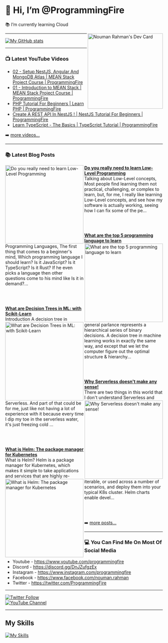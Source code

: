 # 👋 Hi, I’m @ProgrammingFire
📚 I’m currently learning Cloud

<div align="left">
  <a href="https://app.daily.dev/programmingfire"><img align="right" width="240" src="https://api.daily.dev/devcards/86dba213ca724d5892a77340b0410d32.png?r=orz" alt="Nouman Rahman's Dev Card"/></a>
</div>

---

[![My GitHub stats](https://github-readme-stats.vercel.app/api?username=programmingfire&theme=github_dark&show_icons=true)](https://github.com/anuraghazra/github-readme-stats)

---

### 📺 Latest YouTube Videos

<!-- YOUTUBE:START -->
- [02 - Setup NestJS, Angular And MongoDB Atlas | MEAN Stack Project Course | ProgrammingFire](https://www.youtube.com/watch?v=PffxVIxLGMU)
- [01 - Introduction to MEAN Stack | MEAN Stack Project Course | ProgrammingFire](https://www.youtube.com/watch?v=uCbo1Ix3SIA)
- [PHP Tutorial For Beginners | Learn PHP | ProgrammingFire](https://www.youtube.com/watch?v=YQqQHKgmKGc)
- [Create A REST API In NestJS ! | NestJS Tutorial For Beginners | ProgrammingFire](https://www.youtube.com/watch?v=q488cm7UQIo)
- [Learn TypeScript - The Basics | TypeScript Tutorial | ProgrammingFire](https://www.youtube.com/watch?v=gmxI1zjckPQ)
<!-- YOUTUBE:END -->

➡️ [more videos...](https://youtube.com/c/ProgrammingFire)

---

### 📚 Latest Blog Posts

<!-- HASHNODE_BLOG:START -->
<p align="left">
<a href="https://programmingfire.com/do-you-really-need-to-learn-low-level-programming" title="Do you really need to learn Low-Level
Programming"><img src="https://cdn.hashnode.com/res/hashnode/image/upload/v1665139653799/TrWcrV3Xa.png" alt="Do you really need to learn Low-Level
Programming" width="250px" align="left" /></a>
<a href="https://programmingfire.com/do-you-really-need-to-learn-low-level-programming" title="Do you really need to learn Low-Level
Programming"><strong>Do you really need to learn Low-Level
Programming</strong></a>
<br/> Talking about Low-Level concepts, Most people find learning them not practical, challenging, or complex to learn, but, for me, I really like learning Low-Level concepts, and see how my software is actually working, seeing how I can fix some of the pe... </p> <br/> <br/>
<p align="left">
<a href="https://programmingfire.com/the-top-5-programming-language-to-learn" title="What are the top 5 programming language to learn"><img src="https://cdn.hashnode.com/res/hashnode/image/upload/v1664474231084/Oujvsjy-C.png" alt="What are the top 5 programming language to learn" width="250px" align="right" /></a>
<a href="https://programmingfire.com/the-top-5-programming-language-to-learn" title="What are the top 5 programming language to learn"><strong>What are the top 5 programming language to learn</strong></a>
<br/> Programming Languages, The first thing that comes to a beginner's mind, Which programming language I should learn? Is it JavaScript? Is it TypeScript? Is it Rust? If he even picks a language then other questions come to his mind like Is it in demand?... </p> <br/> <br/>
<p align="left">
<a href="https://programmingfire.com/what-are-decision-trees-in-ml-with-scikit-learn" title="What are Decision Trees in ML: with Scikit-Learn"><img src="https://cdn.hashnode.com/res/hashnode/image/upload/v1664095158437/EckK9TBuk.png" alt="What are Decision Trees in ML: with Scikit-Learn" width="250px" align="left" /></a>
<a href="https://programmingfire.com/what-are-decision-trees-in-ml-with-scikit-learn" title="What are Decision Trees in ML: with Scikit-Learn"><strong>What are Decision Trees in ML: with Scikit-Learn</strong></a>
<br/> Introduction
A decision tree in general parlance represents a hierarchical series of binary decisions. A decision tree in machine learning works in exactly the same way, and except that we let the computer figure out the optimal structure & hierarchy... </p> <br/> <br/>
<p align="left">
<a href="https://programmingfire.com/why-serverless-doesnt-make-any-sense" title="Why Serverless doesn't make any sense!"><img src="https://cdn.hashnode.com/res/hashnode/image/upload/v1663865208679/OFGWvIJQj.png" alt="Why Serverless doesn't make any sense!" width="250px" align="right" /></a>
<a href="https://programmingfire.com/why-serverless-doesnt-make-any-sense" title="Why Serverless doesn't make any sense!"><strong>Why Serverless doesn't make any sense!</strong></a>
<br/> There are two things in this world that I don't understand Serverless and Serverless. And part of that could be for me, just like not having a lot of experience with it because every time I dip my toe in the serverless water, it's just freezing cold ... </p> <br/> <br/>
<p align="left">
<a href="https://programmingfire.com/what-is-helm-the-package-manager-for-kubernetes" title="What is Helm: The package manager for Kubernetes"><img src="https://cdn.hashnode.com/res/hashnode/image/upload/v1663759940289/OGFpb1BfK.png" alt="What is Helm: The package manager for Kubernetes" width="250px" align="left" /></a>
<a href="https://programmingfire.com/what-is-helm-the-package-manager-for-kubernetes" title="What is Helm: The package manager for Kubernetes"><strong>What is Helm: The package manager for Kubernetes</strong></a>
<br/> What is Helm?
Helm is a package manager for Kubernetes, which makes it simple to take applications and services that are highly re-iterable, or used across a number of scenarios, and deploy them into your typical K8s cluster. Helm charts enable devel... </p> <br/> <br/>
<!-- HASHNODE_BLOG:END -->


➡️ [more posts...](https://programmingfire.com/)

---

### 💻 You Can Find Me On Most Of Social Media

* Youtube - https://www.youtube.com/programmingfire
* Discord - https://discord.gg/DnJZufgzEx
* Instagram - https://www.instagram.com/programmingfire
* Facebook - https://www.facebook.com/nouman.rahman
* Twitter - https://twitter.com/ProgrammingFire

---

[![Twitter Follow](https://img.shields.io/twitter/follow/ProgrammingFire?label=Follow%20On%20Twitter&style=social)](https://twitter.com/ProgrammingFire)
<br>
[![YouTube Channel](https://img.shields.io/youtube/channel/subscribers/UCWOD0-JKR1WfpEf_MhdY2pw?label=Subscribe%20On%20YouTube&style=social)](https://youtube.com/c/ProgrammingFire)

---

## My Skills
[![My Skills](https://skillicons.dev/icons?i=dotnet,cs,js,ts,html,css,wasm,git,vscode,docker,kubernetes,redis,postgres,mongodb,md,linux,graphql,go,figma)](https://skillicons.dev)
